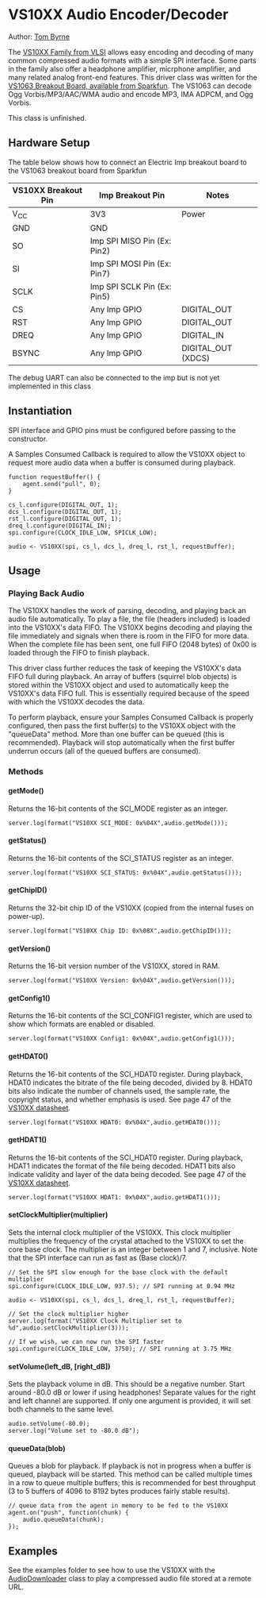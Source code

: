 # VS10XX Audio Encoder/Decoder

Author: [Tom Byrne](https://github.com/ersatzavian/)

The [VS10XX Family from VLSI](http://www.vlsi.fi/en/support/evaluationboards/vs10xxprotoboard.html) allows easy encoding and decoding of many common compressed audio formats with a simple SPI interface. Some parts in the family also offer a headphone amplifier, micrphone amplifier, and many related analog front-end features. This driver class was written for the [VS1063 Breakout Board, available from Sparkfun](https://www.sparkfun.com/products/11684). The VS1063 can decode Ogg Vorbis/MP3/AAC/WMA audio and encode MP3, IMA ADPCM, and Ogg Vorbis. 

This class is unfinished.

## Hardware Setup

The table below shows how to connect an Electric Imp breakout board to the VS1063 breakout board from Sparkfun

| VS10XX Breakout Pin | Imp Breakout Pin | Notes |
| ----------------- | ---------------- | ----- |
| V<sub>CC</sub> | 3V3 | Power |
| GND | GND |  |
| SO | Imp SPI MISO Pin (Ex: Pin2) | |
| SI | Imp SPI MOSI Pin (Ex: Pin7) | |
| SCLK | Imp SPI SCLK Pin (Ex: Pin5) ||
| CS | Any Imp GPIO | DIGITAL_OUT |
| RST | Any Imp GPIO | DIGITAL_OUT |
| DREQ | Any Imp GPIO | DIGITAL_IN |
| BSYNC | Any Imp GPIO | DIGITAL_OUT (XDCS) |

The debug UART can also be connected to the imp but is not yet implemented in this class

## Instantiation

SPI interface and GPIO pins must be configured before passing to the constructor. 

A Samples Consumed Callback is required to allow the VS10XX object to request more audio data when a buffer is consumed during playback. 

```
function requestBuffer() {
    agent.send("pull", 0);
}

cs_l.configure(DIGITAL_OUT, 1);
dcs_l.configure(DIGITAL_OUT, 1);
rst_l.configure(DIGITAL_OUT, 1);
dreq_l.configure(DIGITAL_IN);
spi.configure(CLOCK_IDLE_LOW, SPICLK_LOW);

audio <- VS10XX(spi, cs_l, dcs_l, dreq_l, rst_l, requestBuffer);
```

## Usage

### Playing Back Audio
The VS10XX handles the work of parsing, decoding, and playing back an audio file automatically. To play a file, the file (headers included) is loaded into the VS10XX's data FIFO. The VS10XX begins decoding and playing the file immediately and signals when there is room in the FIFO for more data. When the complete file has been sent, one full FIFO (2048 bytes) of 0x00 is loaded through the FIFO to finish playback. 

This driver class further reduces the task of keeping the VS10XX's data FIFO full during playback. An array of buffers (squirrel blob objects) is stored within the VS10XX object and used to automatically keep the VS10XX's data FIFO full. This is essentially required because of the speed with which the VS10XX decodes the data. 

To perform playback, ensure your Samples Consumed Callback is properly configured, then pass the first buffer(s) to the VS10XX object with the "queueData" method. More than one buffer can be queued (this is recommended). Playback will stop automatically when the first buffer underrun occurs (all of the queued buffers are consumed).

### Methods

#### getMode()
Returns the 16-bit contents of the SCI_MODE register as an integer.

```
server.log(format("VS10XX SCI_MODE: 0x%04X",audio.getMode()));
```

#### getStatus()
Returns the 16-bit contents of the SCI_STATUS register as an integer.

```
server.log(format("VS10XX SCI_STATUS: 0x%04X",audio.getStatus()));
```

#### getChipID()
Returns the 32-bit chip ID of the VS10XX (copied from the internal fuses on power-up).

```
server.log(format("VS10XX Chip ID: 0x%08X",audio.getChipID()));
```

#### getVersion()
Returns the 16-bit version number of the VS10XX, stored in RAM.

```
server.log(format("VS10XX Version: 0x%04X",audio.getVersion()));
```

#### getConfig1()
Returns the 16-bit contents of the SCI_CONFIG1 register, which are used to show which formats are enabled or disabled. 

```
server.log(format("VS10XX Config1: 0x%04X",audio.getConfig1()));
```

#### getHDAT0()
Returns the 16-bit contents of the SCI_HDAT0 register. During playback, HDAT0 indicates the bitrate of the file being decoded, divided by 8. HDAT0 bits also indicate the number of channels used, the sample rate, the copyright status, and whether emphasis is used. See page 47 of the [VS10XX datasheet](http://dlnmh9ip6v2uc.cloudfront.net/datasheets/Widgets/vs1063ds.pdf).

```
server.log(format("VS10XX HDAT0: 0x%04X",audio.getHDAT0()));
```

#### getHDAT1()
Returns the 16-bit contents of the SCI_HDAT0 register. During playback, HDAT1 indicates the format of the file being decoded. HDAT1 bits also indicate validity and layer of the data being decoded. See page 47 of the [VS10XX datasheet](http://dlnmh9ip6v2uc.cloudfront.net/datasheets/Widgets/vs1063ds.pdf).

```
server.log(format("VS10XX HDAT1: 0x%04X",audio.getHDAT1()));
```

#### setClockMultiplier(multiplier) 
Sets the internal clock multiplier of the VS10XX. This clock multiplier multiplies the frequency of the crystal attached to the VS10XX to set the core base clock. The multiplier is an integer between 1 and 7, inclusive. Note that the SPI interface can run as fast as (Base clock)/7.

```
// Set the SPI slow enough for the base clock with the default multiplier
spi.configure(CLOCK_IDLE_LOW, 937.5); // SPI running at 0.94 MHz

audio <- VS10XX(spi, cs_l, dcs_l, dreq_l, rst_l, requestBuffer);

// Set the clock multiplier higher
server.log(format("VS10XX Clock Multiplier set to %d",audio.setClockMultiplier(3)));

// If we wish, we can now run the SPI faster
spi.configure(CLOCK_IDLE_LOW, 3750); // SPI running at 3.75 MHz
```

#### setVolume(left_dB, [right_dB])
Sets the playback volume in dB. This should be a negative number. Start around -80.0 dB or lower if using headphones! Separate values for the right and left channel are supported. If only one argument is provided, it will set both channels to the same level. 

```
audio.setVolume(-80.0);
server.log("Volume set to -80.0 dB");
```

#### queueData(blob)
Queues a blob for playback. If playback is not in progress when a buffer is queued, playback will be started. This method can be called multiple times in a row to queue multiple buffers; this is recommended for best throughput (3 to 5 buffers of 4096 to 8192 bytes produces fairly stable results).

```
// queue data from the agent in memory to be fed to the VS10XX
agent.on("push", function(chunk) {
    audio.queueData(chunk);
});
```

## Examples

See the examples folder to see how to use the VS10XX with the [AudioDownloader](../../utility/AudioDownloader) class to play a compressed audio file stored at a remote URL.